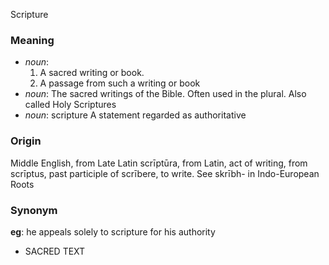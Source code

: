 Scripture
### Meaning
+ _noun_:
   1. A sacred writing or book.
   2. A passage from such a writing or book
+ _noun_: The sacred writings of the Bible. Often used in the plural. Also called Holy Scriptures
+ _noun_: scripture A statement regarded as authoritative

### Origin

Middle English, from Late Latin scrīptūra, from Latin, act of writing, from scrīptus, past participle of scrībere, to write. See skrībh- in Indo-European Roots

### Synonym

__eg__: he appeals solely to scripture for his authority

+ SACRED TEXT


